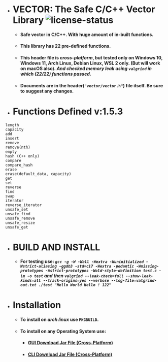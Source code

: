 * # VECTOR: The Safe C/C++ Vector Library ![license-status](https://img.shields.io/github/license/Dark-CodeX/vector)
    * #### **Safe vector in C/C++. With huge amount of in-built functions.**
    * #### **This library has 22 pre-defined functions.**
    * #### This header file is *cross-platform*, but tested only on Windows 10, Windows 11, Arch Linux, Debian Linux, WSL 2 only. (But will work on macOS also). *And checked memory leak using **`valgrind`** in which (22/22) functions passed.*
    * #### Documents are in the header(`"vector/vector.h"`) file itself. Be sure to suggest any changes.
* # Functions Defined v:1.5.3
```
length
capacity
add
insert
remove
remove(nth)
empty
hash (C++ only)
compare
compare_hash
erase
erase(default_data, capacity)
get
set
reverse
find
swap
iterator
reverse_iterator
unsafe_set
unsafe_find
unsafe_remove
unsafe_resize
unsafe_get
```
* # BUILD AND INSTALL
    * #### **For testing use:** *`gcc -g -W -Wall -Wextra -Wuninitialized -Wstrict-aliasing -ggdb3 -std=c17 -Wextra -pedantic -Wmissing-prototypes -Wstrict-prototypes -Wold-style-definition test.c -lm -o test` **and then** `valgrind --leak-check=full --show-leak-kinds=all --track-origins=yes --verbose --log-file=valgrind-out.txt ./test "Hello World Hello ! 122"`*
* # Installation
    * #### To install on *arch linux* use **`PKGBUILD`**.
    * #### To install on **any Operating System** use:
        * #### [**GUI** Download Jar File (Cross-Platform)](https://github.com/Dark-CodeX/InstallRepos/releases/download/v1.0.0/InstallReposGUI.jar)

        * #### [**CLI** Download Jar File (Cross-Platform)](https://github.com/Dark-CodeX/InstallRepos/releases/download/v1.0.0/InstallReposCLI.jar)
